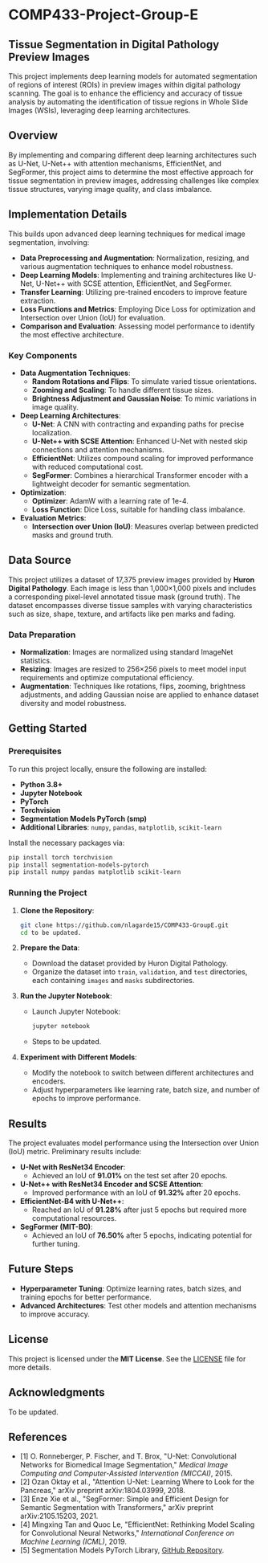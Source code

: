 # COMP433-Project-Group-E


## Tissue Segmentation in Digital Pathology Preview Images

This project implements deep learning models for automated segmentation of regions of interest (ROIs) in preview images within digital pathology scanning. The goal is to enhance the efficiency and accuracy of tissue analysis by automating the identification of tissue regions in Whole Slide Images (WSIs), leveraging deep learning architectures.

## Overview

By implementing and comparing different deep learning architectures such as U-Net, U-Net++ with attention mechanisms, EfficientNet, and SegFormer, this project aims to determine the most effective approach for tissue segmentation in preview images, addressing challenges like complex tissue structures, varying image quality, and class imbalance.

## Implementation Details

This builds upon advanced deep learning techniques for medical image segmentation, involving:

- **Data Preprocessing and Augmentation**: Normalization, resizing, and various augmentation techniques to enhance model robustness.
- **Deep Learning Models**: Implementing and training architectures like U-Net, U-Net++ with SCSE attention, EfficientNet, and SegFormer.
- **Transfer Learning**: Utilizing pre-trained encoders to improve feature extraction.
- **Loss Functions and Metrics**: Employing Dice Loss for optimization and Intersection over Union (IoU) for evaluation.
- **Comparison and Evaluation**: Assessing model performance to identify the most effective architecture.

### Key Components

- **Data Augmentation Techniques**:
  - **Random Rotations and Flips**: To simulate varied tissue orientations.
  - **Zooming and Scaling**: To handle different tissue sizes.
  - **Brightness Adjustment and Gaussian Noise**: To mimic variations in image quality.
- **Deep Learning Architectures**:
  - **U-Net**: A CNN with contracting and expanding paths for precise localization.
  - **U-Net++ with SCSE Attention**: Enhanced U-Net with nested skip connections and attention mechanisms.
  - **EfficientNet**: Utilizes compound scaling for improved performance with reduced computational cost.
  - **SegFormer**: Combines a hierarchical Transformer encoder with a lightweight decoder for semantic segmentation.
- **Optimization**:
  - **Optimizer**: AdamW with a learning rate of 1e-4.
  - **Loss Function**: Dice Loss, suitable for handling class imbalance.
- **Evaluation Metrics**:
  - **Intersection over Union (IoU)**: Measures overlap between predicted masks and ground truth.

## Data Source

This project utilizes a dataset of 17,375 preview images provided by **Huron Digital Pathology**. Each image is less than 1,000×1,000 pixels and includes a corresponding pixel-level annotated tissue mask (ground truth). The dataset encompasses diverse tissue samples with varying characteristics such as size, shape, texture, and artifacts like pen marks and fading.

### Data Preparation

- **Normalization**: Images are normalized using standard ImageNet statistics.
- **Resizing**: Images are resized to 256×256 pixels to meet model input requirements and optimize computational efficiency.
- **Augmentation**: Techniques like rotations, flips, zooming, brightness adjustments, and adding Gaussian noise are applied to enhance dataset diversity and model robustness.

## Getting Started

### Prerequisites

To run this project locally, ensure the following are installed:

- **Python 3.8+**
- **Jupyter Notebook**
- **PyTorch**
- **Torchvision**
- **Segmentation Models PyTorch (smp)**
- **Additional Libraries**: `numpy`, `pandas`, `matplotlib`, `scikit-learn`

Install the necessary packages via:

```bash
pip install torch torchvision
pip install segmentation-models-pytorch
pip install numpy pandas matplotlib scikit-learn
```

### Running the Project

1. **Clone the Repository**:

   ```bash
   git clone https://github.com/nlagarde15/COMP433-GroupE.git
   cd to be updated.
   ```

2. **Prepare the Data**:

   - Download the dataset provided by Huron Digital Pathology.
   - Organize the dataset into `train`, `validation`, and `test` directories, each containing `images` and `masks` subdirectories.

3. **Run the Jupyter Notebook**:

   - Launch Jupyter Notebook:

     ```bash
     jupyter notebook
     ```

   - Steps to be updated.

4. **Experiment with Different Models**:

   - Modify the notebook to switch between different architectures and encoders.
   - Adjust hyperparameters like learning rate, batch size, and number of epochs to improve performance.

## Results

The project evaluates model performance using the Intersection over Union (IoU) metric. Preliminary results include:

- **U-Net with ResNet34 Encoder**:
  - Achieved an IoU of **91.01%** on the test set after 20 epochs.
- **U-Net++ with ResNet34 Encoder and SCSE Attention**:
  - Improved performance with an IoU of **91.32%** after 20 epochs.
- **EfficientNet-B4 with U-Net++**:
  - Reached an IoU of **91.28%** after just 5 epochs but required more computational resources.
- **SegFormer (MIT-B0)**:
  - Achieved an IoU of **76.50%** after 5 epochs, indicating potential for further tuning.

## Future Steps

- **Hyperparameter Tuning**: Optimize learning rates, batch sizes, and training epochs for better performance.
- **Advanced Architectures**: Test other models and attention mechanisms to improve accuracy.

## License

This project is licensed under the **MIT License**. See the [LICENSE](LICENSE.txt) file for more details.

## Acknowledgments

To be updated.

## References

- [1] O. Ronneberger, P. Fischer, and T. Brox, "U-Net: Convolutional Networks for Biomedical Image Segmentation," *Medical Image Computing and Computer-Assisted Intervention (MICCAI)*, 2015.
- [2] Ozan Oktay et al., "Attention U-Net: Learning Where to Look for the Pancreas," arXiv preprint arXiv:1804.03999, 2018.
- [3] Enze Xie et al., "SegFormer: Simple and Efficient Design for Semantic Segmentation with Transformers," arXiv preprint arXiv:2105.15203, 2021.
- [4] Mingxing Tan and Quoc Le, "EfficientNet: Rethinking Model Scaling for Convolutional Neural Networks," *International Conference on Machine Learning (ICML)*, 2019.
- [5] Segmentation Models PyTorch Library, [GitHub Repository](https://github.com/qubvel/segmentation_models.pytorch).

 
